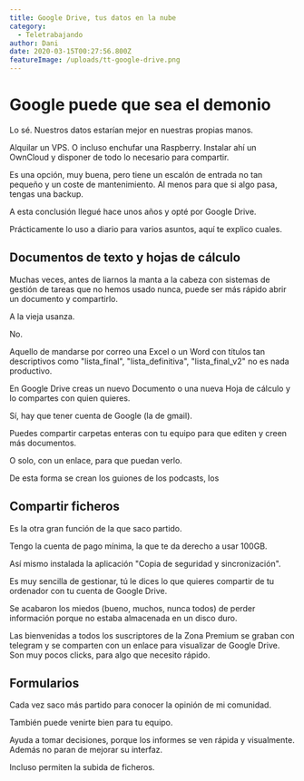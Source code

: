 ```yaml
---
title: Google Drive, tus datos en la nube
category:
  - Teletrabajando
author: Dani
date: 2020-03-15T00:27:56.800Z
featureImage: /uploads/tt-google-drive.png
---
```


# Google puede que sea el demonio

Lo sé. Nuestros datos estarían mejor en nuestras propias manos.

Alquilar un VPS. O incluso enchufar una Raspberry. Instalar ahí un OwnCloud y disponer de todo lo necesario para compartir.

Es una opción, muy buena, pero tiene un escalón de entrada no tan pequeño y un coste de mantenimiento. Al menos para que si algo pasa, tengas una backup.

A esta conclusión llegué hace unos años y opté por Google Drive.

Prácticamente lo uso a diario para varios asuntos, aquí te explico cuales.



## Documentos de texto y hojas de cálculo

Muchas veces, antes de liarnos la manta a la cabeza con sistemas de gestión de tareas que no hemos usado nunca, puede ser más rápido abrir un documento y compartirlo.

A la vieja usanza.

No.

Aquello de mandarse por correo una Excel o un Word con títulos tan descriptivos como "lista_final", "lista_definitiva", "lista_final_v2" no es nada productivo.

En Google Drive creas un nuevo Documento o una nueva Hoja de cálculo y lo compartes con quien quieres.

Sí, hay que tener cuenta de Google (la de gmail).

Puedes compartir carpetas enteras con tu equipo para que editen y creen más documentos.

O solo, con un enlace, para que puedan verlo.



De esta forma se crean los guiones de los podcasts, los 



## Compartir ficheros

Es la otra gran función de la que saco partido.

Tengo la cuenta de pago mínima, la que te da derecho a usar 100GB.

Así mismo instalada la aplicación "Copia de seguridad y sincronización".

Es muy sencilla de gestionar, tú le dices lo que quieres compartir de tu ordenador con tu cuenta de Google Drive.

Se acabaron los miedos (bueno, muchos, nunca todos) de perder información porque no estaba almacenada en un disco duro.

Las bienvenidas a todos los suscriptores de la Zona Premium se graban con telegram y se comparten con un enlace para visualizar de Google Drive. Son muy pocos clicks, para algo que necesito rápido.



## Formularios

Cada vez saco más partido para conocer la opinión de mi comunidad.

También puede venirte bien para tu equipo.

Ayuda a tomar decisiones, porque los informes se ven rápida y visualmente. Además no paran de mejorar su interfaz.

Incluso permiten la subida de ficheros.



